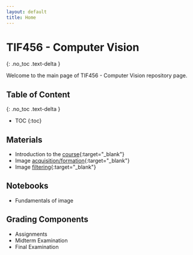 ```yaml
---
layout: default
title: Home
---
```


# TIF456 - Computer Vision
{: .no_toc .text-delta }

Welcome to the main page of TIF456 - Computer Vision repository page.

## Table of Content
{: .no_toc .text-delta }

* TOC
{:toc}


## Materials
  - Introduction to the [course](course.md){:target="_blank"}
  - Image [acquisition/formation](W02-Image-Formation.md){:target="_blank"}
  - Image [filtering](W03-Image-Filtering.md){:target="_blank"}
  
## Notebooks
  - Fundamentals of image

## Grading Components
- Assignments
- Midterm Examination
- Final Examination